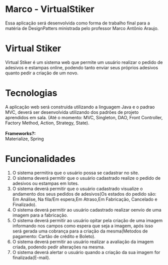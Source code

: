 # Marco - VirtualStiker
Essa aplicação será desenvolvida como forma de trabalho final para a matéria de DesignPatters ministrada pelo professor Marco Antônio Araujo.

# Virtual Stiker
Virtual Stiker é um sistema web que permite um usuário realizar o pedido de adesivos e estampas online, podendo tanto enviar seus próprios adesivos quanto pedir a criação de um novo.

# Tecnologias
A aplicação web será construida utilizando a linguagem Java e o padrao MVC, deverá ser desenvolvida utilizando dos padrões de projeto aprendidos em sala.
(Até o momento: MVC, Singleton, DAO, Front Controller, Factory Method, Action, Strategy, State).
<br />
<br />
<b>Frameworks?:</b><br />
   Materialize, Spring
   
# Funcionalidades
  1. O sistema permitira que o usuário possa se cadastrar no site.
  2. O sistema deverá permitir que o usuário cadastrado realize o pedido de adesivos ou estampas em lotes.
  3. O sistema deverá permitir que o usuário cadastrado visualize o andamento dos seus pedidos de adesivos(Os estados do pedido são: Em Análise, Na fila/Em espera,Em  Atraso,Em Fabricação, Cancelado e Finalizado).
  4. O sistema deverá permitir ao usuário cadastrado realizar oenvio de uma imagem para a fabricação.
  5. O sistema deverá permitir ao usuário opitar pela criação de uma imagem informando nos campos como espera que seja a imagem, após isso será gerada uma cobrança para a criação da mesma(Metodos de pagamento: Cartão de crédito e Boleto). 
  6. O sistema deverá permitir ao usuário realizar a avaliação da imagem criada, podendo pedir alterações na mesma.
  7. O sistema deverá alertar o usuário quando a criação da sua imagem for finalizada(E-mail).
